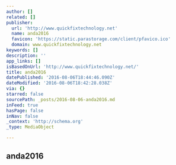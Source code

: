 ```yaml
---
author: []
related: []
publisher:
  url: 'http://www.quickfixtechnology.net'
  name: anda2016
  favicon: 'https://static.parastorage.com/client/pfavico.ico'
  domain: www.quickfixtechnology.net
keywords: []
description: ''
app_links: []
isBasedOnUrl: 'http://www.quickfixtechnology.net/'
title: anda2016
datePublished: '2016-08-06T18:44:46.090Z'
dateModified: '2016-08-06T18:42:28.038Z'
via: {}
starred: false
sourcePath: _posts/2016-08-06-anda2016.md
inFeed: true
hasPage: false
inNav: false
_context: 'http://schema.org'
_type: MediaObject

---
```

<article style=""><h1>anda2016</h1></article>